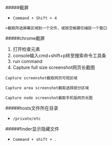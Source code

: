 #####截屏
*    `Command + Shift + 4`

	>截取所选屏幕区域到一个文件，或按空格键仅捕捉一个窗口
	

#####chrome截屏

1.    打开检查元素
1.    console输入cmd+shift+p转至搜索命令工具条
1.   run command
1.   Capture full size screenshot网页长截图

	Capture screenshot截取网页可视区域
	
	Capture area screenshot截取选择部分区域
	
	Capture node screenshot截取手机版网页长图


#####hosts文件所在目录
*    `/private/etc`


#####finder显示隐藏文件
*    `Command + shift + .`